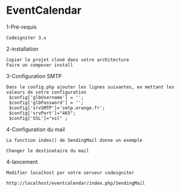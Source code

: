 # EventCalendar

1-Pré-requis

    Codeigniter 3.x

2-installation

    Copier le projet cloné dans votre architecture
    Faire un composer install


3-Configuration SMTP

    Dans le config.php ajouter les lignes suivantes, en mettant les valeurs de votre configuration
     $config['glbUsername'] = '';
     $config['glbPassword'] = '';
     $config['srvSMTP']='smtp.orange.fr';
     $config['srvPort']="465";
     $config['SSL']="ssl" ; 

4-Configuration du mail

    La function index() de SendingMail donne un exemple 

    Changer le destinataire du mail
    
4-lancement

    Modifier localhost par votre serveur codeigniter

    http://localhost/eventcalendar/index.php/SendingMail
    
    
